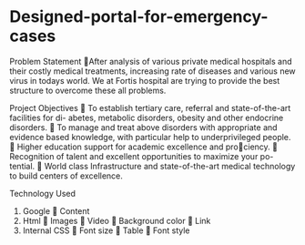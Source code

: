 # Designed-portal-for-emergency-cases
Problem Statement
After analysis of various private medical hospitals and their costly medical
treatments, increasing rate of diseases and various new virus in todays world.
We at Fortis hospital are trying to provide the best structure to overcome
these all problems.

Project Objectives
 To establish tertiary care, referral and state-of-the-art facilities for di-
abetes, metabolic disorders, obesity and other endocrine disorders.
 To manage and treat above disorders with appropriate and evidence
based knowledge, with particular help to underprivileged people.
 Higher education support for academic excellence and prociency.
 Recognition of talent and excellent opportunities to maximize your po-
tential.
 World class Infrastructure and state-of-the-art medical technology to
build centers of excellence.

Technology Used
1. Google
 Content
2. Html
 Images
 Video
 Background color
 Link
3. Internal CSS
 Font size
 Table
 Font style

